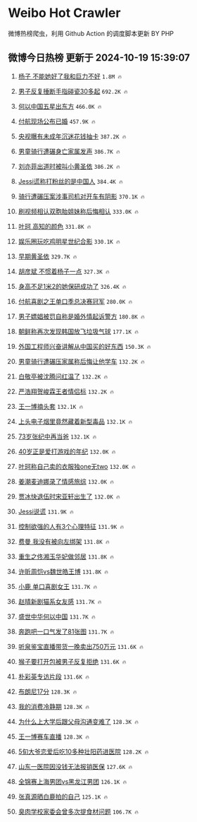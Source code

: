 # Weibo Hot Crawler 



微博热榜爬虫，利用 Github Action 的调度脚本更新 BY PHP 


## 微博今日热榜 更新于 2024-10-19 15:39:07 
1. [杨子 不能她好了我和巨力不好](https://s.weibo.com/weibo?q=%E6%9D%A8%E5%AD%90%20%E4%B8%8D%E8%83%BD%E5%A5%B9%E5%A5%BD%E4%BA%86%E6%88%91%E5%92%8C%E5%B7%A8%E5%8A%9B%E4%B8%8D%E5%A5%BD&t=31&band_rank=1&Refer=top) `1.8M 🔥` 

1. [男子反复捶断手指碰瓷30多起](https://s.weibo.com/weibo?q=%23%E7%94%B7%E5%AD%90%E5%8F%8D%E5%A4%8D%E6%8D%B6%E6%96%AD%E6%89%8B%E6%8C%87%E7%A2%B0%E7%93%B730%E5%A4%9A%E8%B5%B7%23&t=31&band_rank=2&Refer=top) `692.2K 🔥` 

1. [何以中国五星出东方](https://s.weibo.com/weibo?q=%23%E4%BD%95%E4%BB%A5%E4%B8%AD%E5%9B%BD%E4%BA%94%E6%98%9F%E5%87%BA%E4%B8%9C%E6%96%B9%23&t=31&band_rank=3&Refer=top) `466.0K 🔥` 

1. [付航现场公布已婚](https://s.weibo.com/weibo?q=%E4%BB%98%E8%88%AA%E7%8E%B0%E5%9C%BA%E5%85%AC%E5%B8%83%E5%B7%B2%E5%A9%9A&t=31&band_rank=4&Refer=top) `457.9K 🔥` 

1. [央视曝有未成年沉迷花钱抽卡](https://s.weibo.com/weibo?q=%23%E5%A4%AE%E8%A7%86%E6%9B%9D%E6%9C%89%E6%9C%AA%E6%88%90%E5%B9%B4%E6%B2%89%E8%BF%B7%E8%8A%B1%E9%92%B1%E6%8A%BD%E5%8D%A1%23&t=31&band_rank=5&Refer=top) `387.2K 🔥` 

1. [男童骑行遭碾身亡家属发声](https://s.weibo.com/weibo?q=%23%E7%94%B7%E7%AB%A5%E9%AA%91%E8%A1%8C%E9%81%AD%E7%A2%BE%E8%BA%AB%E4%BA%A1%E5%AE%B6%E5%B1%9E%E5%8F%91%E5%A3%B0%23&t=31&band_rank=6&Refer=top) `386.7K 🔥` 

1. [刘亦菲出道时被叫小黄圣依](https://s.weibo.com/weibo?q=%23%E5%88%98%E4%BA%A6%E8%8F%B2%E5%87%BA%E9%81%93%E6%97%B6%E8%A2%AB%E5%8F%AB%E5%B0%8F%E9%BB%84%E5%9C%A3%E4%BE%9D%23&t=31&band_rank=7&Refer=top) `386.2K 🔥` 

1. [Jessi谎称打粉丝的是中国人](https://s.weibo.com/weibo?q=%23Jessi%E8%B0%8E%E7%A7%B0%E6%89%93%E7%B2%89%E4%B8%9D%E7%9A%84%E6%98%AF%E4%B8%AD%E5%9B%BD%E4%BA%BA%23&t=31&band_rank=8&Refer=top) `384.4K 🔥` 

1. [骑行遭碾压案涉事司机对开车有阴影](https://s.weibo.com/weibo?q=%23%E9%AA%91%E8%A1%8C%E9%81%AD%E7%A2%BE%E5%8E%8B%E6%A1%88%E6%B6%89%E4%BA%8B%E5%8F%B8%E6%9C%BA%E5%AF%B9%E5%BC%80%E8%BD%A6%E6%9C%89%E9%98%B4%E5%BD%B1%23&t=31&band_rank=9&Refer=top) `370.1K 🔥` 

1. [刷视频相认双胞胎姐妹称后悔相认](https://s.weibo.com/weibo?q=%23%E5%88%B7%E8%A7%86%E9%A2%91%E7%9B%B8%E8%AE%A4%E5%8F%8C%E8%83%9E%E8%83%8E%E5%A7%90%E5%A6%B9%E7%A7%B0%E5%90%8E%E6%82%94%E7%9B%B8%E8%AE%A4%23&t=31&band_rank=10&Refer=top) `333.0K 🔥` 

1. [叶珂 高知的颜色](https://s.weibo.com/weibo?q=%E5%8F%B6%E7%8F%82%20%E9%AB%98%E7%9F%A5%E7%9A%84%E9%A2%9C%E8%89%B2&t=31&band_rank=11&Refer=top) `331.8K 🔥` 

1. [娱乐圈玩吃鸡明星世纪合影](https://s.weibo.com/weibo?q=%23%E5%A8%B1%E4%B9%90%E5%9C%88%E7%8E%A9%E5%90%83%E9%B8%A1%E6%98%8E%E6%98%9F%E4%B8%96%E7%BA%AA%E5%90%88%E5%BD%B1%23&t=31&band_rank=12&Refer=top) `330.1K 🔥` 

1. [早期黄圣依](https://s.weibo.com/weibo?q=%23%E6%97%A9%E6%9C%9F%E9%BB%84%E5%9C%A3%E4%BE%9D%23&t=31&band_rank=13&Refer=top) `329.7K 🔥` 

1. [胡彦斌 不惯着杨子一点](https://s.weibo.com/weibo?q=%E8%83%A1%E5%BD%A6%E6%96%8C%20%E4%B8%8D%E6%83%AF%E7%9D%80%E6%9D%A8%E5%AD%90%E4%B8%80%E7%82%B9&t=31&band_rank=14&Refer=top) `327.3K 🔥` 

1. [身高不足1米2的她保研成功了](https://s.weibo.com/weibo?q=%23%E8%BA%AB%E9%AB%98%E4%B8%8D%E8%B6%B31%E7%B1%B32%E7%9A%84%E5%A5%B9%E4%BF%9D%E7%A0%94%E6%88%90%E5%8A%9F%E4%BA%86%23&t=31&band_rank=15&Refer=top) `326.4K 🔥` 

1. [付航喜剧之王单口季总决赛冠军](https://s.weibo.com/weibo?q=%23%E4%BB%98%E8%88%AA%E5%96%9C%E5%89%A7%E4%B9%8B%E7%8E%8B%E5%8D%95%E5%8F%A3%E5%AD%A3%E6%80%BB%E5%86%B3%E8%B5%9B%E5%86%A0%E5%86%9B%23&t=31&band_rank=16&Refer=top) `280.0K 🔥` 

1. [男子嫖娼被罚自称是婚外情起诉警方](https://s.weibo.com/weibo?q=%23%E7%94%B7%E5%AD%90%E5%AB%96%E5%A8%BC%E8%A2%AB%E7%BD%9A%E8%87%AA%E7%A7%B0%E6%98%AF%E5%A9%9A%E5%A4%96%E6%83%85%E8%B5%B7%E8%AF%89%E8%AD%A6%E6%96%B9%23&t=31&band_rank=17&Refer=top) `180.8K 🔥` 

1. [朝鲜称再次发现韩国放飞垃圾气球](https://s.weibo.com/weibo?q=%23%E6%9C%9D%E9%B2%9C%E7%A7%B0%E5%86%8D%E6%AC%A1%E5%8F%91%E7%8E%B0%E9%9F%A9%E5%9B%BD%E6%94%BE%E9%A3%9E%E5%9E%83%E5%9C%BE%E6%B0%94%E7%90%83%23&t=31&band_rank=18&Refer=top) `177.1K 🔥` 

1. [外国工程师兴奋讲解从中国买的好东西](https://s.weibo.com/weibo?q=%23%E5%A4%96%E5%9B%BD%E5%B7%A5%E7%A8%8B%E5%B8%88%E5%85%B4%E5%A5%8B%E8%AE%B2%E8%A7%A3%E4%BB%8E%E4%B8%AD%E5%9B%BD%E4%B9%B0%E7%9A%84%E5%A5%BD%E4%B8%9C%E8%A5%BF%23&t=31&band_rank=19&Refer=top) `150.3K 🔥` 

1. [男童骑行遭碾压家属称后悔让他学车](https://s.weibo.com/weibo?q=%23%E7%94%B7%E7%AB%A5%E9%AA%91%E8%A1%8C%E9%81%AD%E7%A2%BE%E5%8E%8B%E5%AE%B6%E5%B1%9E%E7%A7%B0%E5%90%8E%E6%82%94%E8%AE%A9%E4%BB%96%E5%AD%A6%E8%BD%A6%23&t=31&band_rank=20&Refer=top) `132.2K 🔥` 

1. [白敬亭被沈腾问红温了](https://s.weibo.com/weibo?q=%23%E7%99%BD%E6%95%AC%E4%BA%AD%E8%A2%AB%E6%B2%88%E8%85%BE%E9%97%AE%E7%BA%A2%E6%B8%A9%E4%BA%86%23&t=31&band_rank=21&Refer=top) `132.2K 🔥` 

1. [严浩翔贺峻霖王者情侣标](https://s.weibo.com/weibo?q=%E4%B8%A5%E6%B5%A9%E7%BF%94%E8%B4%BA%E5%B3%BB%E9%9C%96%E7%8E%8B%E8%80%85%E6%83%85%E4%BE%A3%E6%A0%87&t=31&band_rank=22&Refer=top) `132.2K 🔥` 

1. [王一博摘头套](https://s.weibo.com/weibo?q=%E7%8E%8B%E4%B8%80%E5%8D%9A%E6%91%98%E5%A4%B4%E5%A5%97&t=31&band_rank=23&Refer=top) `132.1K 🔥` 

1. [上头电子烟里竟然藏着新型毒品](https://s.weibo.com/weibo?q=%23%E4%B8%8A%E5%A4%B4%E7%94%B5%E5%AD%90%E7%83%9F%E9%87%8C%E7%AB%9F%E7%84%B6%E8%97%8F%E7%9D%80%E6%96%B0%E5%9E%8B%E6%AF%92%E5%93%81%23&t=31&band_rank=24&Refer=top) `132.1K 🔥` 

1. [73岁张纪中再当爸](https://s.weibo.com/weibo?q=%2373%E5%B2%81%E5%BC%A0%E7%BA%AA%E4%B8%AD%E5%86%8D%E5%BD%93%E7%88%B8%23&t=31&band_rank=25&Refer=top) `132.1K 🔥` 

1. [40岁正是爱打游戏的年纪](https://s.weibo.com/weibo?q=%2340%E5%B2%81%E6%AD%A3%E6%98%AF%E7%88%B1%E6%89%93%E6%B8%B8%E6%88%8F%E7%9A%84%E5%B9%B4%E7%BA%AA%23&t=31&band_rank=26&Refer=top) `132.0K 🔥` 

1. [叶珂称自己卖的衣服独one无two](https://s.weibo.com/weibo?q=%23%E5%8F%B6%E7%8F%82%E7%A7%B0%E8%87%AA%E5%B7%B1%E5%8D%96%E7%9A%84%E8%A1%A3%E6%9C%8D%E7%8B%ACone%E6%97%A0two%23&t=31&band_rank=27&Refer=top) `132.0K 🔥` 

1. [姜潮麦迪娜录了情感旅综](https://s.weibo.com/weibo?q=%E5%A7%9C%E6%BD%AE%E9%BA%A6%E8%BF%AA%E5%A8%9C%E5%BD%95%E4%BA%86%E6%83%85%E6%84%9F%E6%97%85%E7%BB%BC&t=31&band_rank=28&Refer=top) `132.0K 🔥` 

1. [贾冰快退伍时宋亚轩出生了](https://s.weibo.com/weibo?q=%E8%B4%BE%E5%86%B0%E5%BF%AB%E9%80%80%E4%BC%8D%E6%97%B6%E5%AE%8B%E4%BA%9A%E8%BD%A9%E5%87%BA%E7%94%9F%E4%BA%86&t=31&band_rank=29&Refer=top) `132.0K 🔥` 

1. [Jessi说谎](https://s.weibo.com/weibo?q=%23Jessi%E8%AF%B4%E8%B0%8E%23&t=31&band_rank=30&Refer=top) `131.9K 🔥` 

1. [控制欲强的人有3个心理特征](https://s.weibo.com/weibo?q=%23%E6%8E%A7%E5%88%B6%E6%AC%B2%E5%BC%BA%E7%9A%84%E4%BA%BA%E6%9C%893%E4%B8%AA%E5%BF%83%E7%90%86%E7%89%B9%E5%BE%81%23&t=31&band_rank=31&Refer=top) `131.9K 🔥` 

1. [费曼 我没有被向左绑架](https://s.weibo.com/weibo?q=%E8%B4%B9%E6%9B%BC%20%E6%88%91%E6%B2%A1%E6%9C%89%E8%A2%AB%E5%90%91%E5%B7%A6%E7%BB%91%E6%9E%B6&t=31&band_rank=32&Refer=top) `131.8K 🔥` 

1. [重生之佟湘玉华妃做邻居](https://s.weibo.com/weibo?q=%E9%87%8D%E7%94%9F%E4%B9%8B%E4%BD%9F%E6%B9%98%E7%8E%89%E5%8D%8E%E5%A6%83%E5%81%9A%E9%82%BB%E5%B1%85&t=31&band_rank=33&Refer=top) `131.8K 🔥` 

1. [许昕周恺vs魏世皓王博](https://s.weibo.com/weibo?q=%23%E8%AE%B8%E6%98%95%E5%91%A8%E6%81%BAvs%E9%AD%8F%E4%B8%96%E7%9A%93%E7%8E%8B%E5%8D%9A%23&t=31&band_rank=34&Refer=top) `131.8K 🔥` 

1. [小鹿 单口喜剧女王](https://s.weibo.com/weibo?q=%E5%B0%8F%E9%B9%BF%20%E5%8D%95%E5%8F%A3%E5%96%9C%E5%89%A7%E5%A5%B3%E7%8E%8B&t=31&band_rank=35&Refer=top) `131.7K 🔥` 

1. [赵晴新剧猫系女友感](https://s.weibo.com/weibo?q=%E8%B5%B5%E6%99%B4%E6%96%B0%E5%89%A7%E7%8C%AB%E7%B3%BB%E5%A5%B3%E5%8F%8B%E6%84%9F&t=31&band_rank=36&Refer=top) `131.7K 🔥` 

1. [盛世中华何以中国](https://s.weibo.com/weibo?q=%23%E7%9B%9B%E4%B8%96%E4%B8%AD%E5%8D%8E%E4%BD%95%E4%BB%A5%E4%B8%AD%E5%9B%BD%23&t=31&band_rank=37&Refer=top) `131.7K 🔥` 

1. [奔跑吧一口气发了81张图](https://s.weibo.com/weibo?q=%23%E5%A5%94%E8%B7%91%E5%90%A7%E4%B8%80%E5%8F%A3%E6%B0%94%E5%8F%91%E4%BA%8681%E5%BC%A0%E5%9B%BE%23&t=31&band_rank=38&Refer=top) `131.7K 🔥` 

1. [听泉鉴宝直播带货一晚卖出750万元](https://s.weibo.com/weibo?q=%23%E5%90%AC%E6%B3%89%E9%89%B4%E5%AE%9D%E7%9B%B4%E6%92%AD%E5%B8%A6%E8%B4%A7%E4%B8%80%E6%99%9A%E5%8D%96%E5%87%BA750%E4%B8%87%E5%85%83%23&t=31&band_rank=39&Refer=top) `131.6K 🔥` 

1. [猴子要打开包被男子反复拒绝](https://s.weibo.com/weibo?q=%23%E7%8C%B4%E5%AD%90%E8%A6%81%E6%89%93%E5%BC%80%E5%8C%85%E8%A2%AB%E7%94%B7%E5%AD%90%E5%8F%8D%E5%A4%8D%E6%8B%92%E7%BB%9D%23&t=31&band_rank=40&Refer=top) `131.6K 🔥` 

1. [朴彩英专访片段](https://s.weibo.com/weibo?q=%E6%9C%B4%E5%BD%A9%E8%8B%B1%E4%B8%93%E8%AE%BF%E7%89%87%E6%AE%B5&t=31&band_rank=41&Refer=top) `131.6K 🔥` 

1. [布朗尼17分](https://s.weibo.com/weibo?q=%23%E5%B8%83%E6%9C%97%E5%B0%BC17%E5%88%86%23&t=31&band_rank=42&Refer=top) `128.3K 🔥` 

1. [我的消费冷静期](https://s.weibo.com/weibo?q=%E6%88%91%E7%9A%84%E6%B6%88%E8%B4%B9%E5%86%B7%E9%9D%99%E6%9C%9F&t=31&band_rank=43&Refer=top) `128.3K 🔥` 

1. [为什么上大学后跟父母沟通变难了](https://s.weibo.com/weibo?q=%23%E4%B8%BA%E4%BB%80%E4%B9%88%E4%B8%8A%E5%A4%A7%E5%AD%A6%E5%90%8E%E8%B7%9F%E7%88%B6%E6%AF%8D%E6%B2%9F%E9%80%9A%E5%8F%98%E9%9A%BE%E4%BA%86%23&t=31&band_rank=44&Refer=top) `128.3K 🔥` 

1. [王一博赛车直播](https://s.weibo.com/weibo?q=%E7%8E%8B%E4%B8%80%E5%8D%9A%E8%B5%9B%E8%BD%A6%E7%9B%B4%E6%92%AD&t=31&band_rank=45&Refer=top) `128.3K 🔥` 

1. [5旬大爷恋爱后吃10多种壮阳药进医院](https://s.weibo.com/weibo?q=%235%E6%97%AC%E5%A4%A7%E7%88%B7%E6%81%8B%E7%88%B1%E5%90%8E%E5%90%8310%E5%A4%9A%E7%A7%8D%E5%A3%AE%E9%98%B3%E8%8D%AF%E8%BF%9B%E5%8C%BB%E9%99%A2%23&t=31&band_rank=46&Refer=top) `128.2K 🔥` 

1. [山东一医院因没钱无法报销医保](https://s.weibo.com/weibo?q=%23%E5%B1%B1%E4%B8%9C%E4%B8%80%E5%8C%BB%E9%99%A2%E5%9B%A0%E6%B2%A1%E9%92%B1%E6%97%A0%E6%B3%95%E6%8A%A5%E9%94%80%E5%8C%BB%E4%BF%9D%23&t=31&band_rank=47&Refer=top) `127.6K 🔥` 

1. [全锦赛上海男团vs黑龙江男团](https://s.weibo.com/weibo?q=%23%E5%85%A8%E9%94%A6%E8%B5%9B%E4%B8%8A%E6%B5%B7%E7%94%B7%E5%9B%A2vs%E9%BB%91%E9%BE%99%E6%B1%9F%E7%94%B7%E5%9B%A2%23&t=31&band_rank=48&Refer=top) `126.1K 🔥` 

1. [张真源晒白鹿拍的自己](https://s.weibo.com/weibo?q=%23%E5%BC%A0%E7%9C%9F%E6%BA%90%E6%99%92%E7%99%BD%E9%B9%BF%E6%8B%8D%E7%9A%84%E8%87%AA%E5%B7%B1%23&t=31&band_rank=49&Refer=top) `125.1K 🔥` 

1. [臭肉学校家委会曾多次提食材问题](https://s.weibo.com/weibo?q=%23%E8%87%AD%E8%82%89%E5%AD%A6%E6%A0%A1%E5%AE%B6%E5%A7%94%E4%BC%9A%E6%9B%BE%E5%A4%9A%E6%AC%A1%E6%8F%90%E9%A3%9F%E6%9D%90%E9%97%AE%E9%A2%98%23&t=31&band_rank=50&Refer=top) `106.7K 🔥` 

